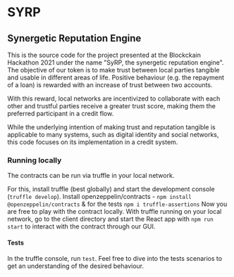 # SYRP
## Synergetic Reputation Engine

This is the source code for the project presented at the Blockckain Hackathon 2021 under the name "SyRP, the synergetic reputation engine".
The objective of our token is to make trust between local parties tangible and usable in different areas of life. Positive behaviour (e.g. the repayment of a loan) is rewarded with an increase of trust between two accounts.

With this reward, local networks are incentivized to collaborate with each other and trustful parties receive a greater trust score, making them the preferred participant in a credit flow.

While the underlying intention of making trust and reputation tangible is applicable to many systems, such as digital identity and social networks, this code focuses on its implementation in a credit system.

### Running locally
The contracts can be run via truffle in your local network.

For this, install truffle (best globally) and start the development console (`truffle develop`).
Install openzeppelin/contracts  - `npm install @openzeppelin/contracts` & for the tests `npm i truffle-assertions`
Now you are free to play with the contract locally. 
With truffle running on your local network, go to the client directory and start the React app with `npm run start` to interact with the contract through our GUI. 

#### Tests
In the truffle console, run `test`.
Feel free to dive into the tests scenarios to get an understanding of the desired behaviour.